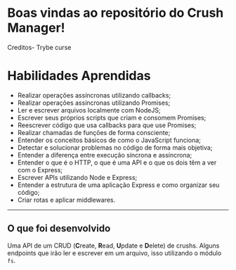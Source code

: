 # Boas vindas ao repositório do Crush Manager!
 Creditos- Trybe curse 


# Habilidades Aprendidas

- Realizar operações assíncronas utilizando callbacks;
- Realizar operações assíncronas utilizando Promises;
- Ler e escrever arquivos localmente com NodeJS;
- Escrever seus próprios scripts que criam e consomem Promises;
- Reescrever código que usa callbacks para que use Promises;
- Realizar chamadas de funções de forma consciente;
- Entender os conceitos básicos de como o JavaScript funciona;
- Detectar e solucionar problemas no código de forma mais objetiva;
- Entender a diferença entre execução síncrona e assíncrona;
- Entender o que é o HTTP, o que é uma API e o que os dois têm a ver com o Express;
- Escrever APIs utilizando Node e Express;
- Entender a estrutura de uma aplicação Express e como organizar seu código;
- Criar rotas e aplicar middlewares.
---
## O que foi desenvolvido

Uma API de um CRUD (**C**reate, **R**ead, **U**pdate e **D**elete) de crushs. Alguns endpoints que irão ler e escrever em um arquivo, isso utilizando o módulo `fs`.

